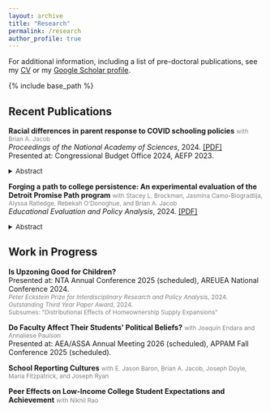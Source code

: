 ```yaml
---
layout: archive
title: "Research"
permalink: /research
author_profile: true
---
```

For additional information, including a list of pre-doctoral publications, see my <a href="https://micah-baum.github.io/files/baum_cv.pdf" target="_blank">CV</a> or my <a href="https://scholar.google.com/citations?user=xFVVMNoAAAAJ&hl=en&oi=ao" target="_blank">Google Scholar profile</a>.

{% include base_path %}

## Recent Publications
**Racial differences in parent response to COVID schooling policies** <span style="font-size:85%; color:gray;">with Brian A. Jacob</span>  <br>
_Proceedings of the National Academy of Sciences_, 2024. <a href="https://micah-baum.github.io/files/baum-jacob-pnas-2024.pdf" target="_blank">\[PDF\]</a> \
Presented at: Congressional Budget Office 2024, AEFP 2023. 
<details> <summary style="font-size: 95%;"> Abstract </summary> 
    <div style="font-size: 90%;">
  This paper examines whether school COVID-19 policies influenced enrollment differently by student age and race/ethnicity. Unlike much prior research, we i) analyze enrollments for virtually the entire U.S. public school population for both the 2020–2021 and 2021–2022 school years, ii) compare enrollment trends within districts in order to isolate subgroup heterogeneity from district characteristics, and iii) account for district selection into preferred learning modes. Analyzing data on over 9,000 districts that serve more than 90% of public school students in the United States, we find enrollment responses to COVID policies differed notably. We find that White enrollments declined more than Black, Hispanic, and Asian enrollments in districts that started the 2020–2021 school year virtually, but in districts that started in-person the reverse was true: Non-White enrollments declined more than White enrollments. Moreover, Black, Hispanic, and Asian families responded more than White families to higher COVID-19 death rates in the months preceding the start of the 2021 school year. In 2021–2022, enrollment differences by the previous year’s learning mode persisted. Racial/ethnic differences did not vary by whether the district required masking in classrooms. These findings are consistent with the greater risk faced by communities of color during the pandemic and demonstrate an additional source of disparate impact from COVID policies. 
   </div>
</details>

**Forging a path to college persistence: An experimental evaluation of the Detroit Promise Path program** <span style="font-size:85%; color:gray;">with Stacey L. Brockman, Jasmina Camo-Biogradlija, Alyssa Ratledge, Rebekah O’Donoghue, and Brian A. Jacob</span>  <br>
_Educational Evaluation and Policy Analysis_, 2024. <a href="http://micah-baum.github.io/files/brockman-et-al-eepa-2024.pdf" target="_blank">\[PDF\]</a>
<details> <summary style="font-size: 95%;"> Abstract </summary> 
    <div style="font-size: 90%;">
Detroit students who obtain a college degree overcome many obstacles to do so. This article reports the results of a randomized evaluation of a program meant to provide support to low-income community college students. The Detroit Promise Path program was designed to complement an existing College Promise scholarship, providing students with coaching, summer engagement, and financial incentives. The evaluation found that students offered the program enrolled in more semesters and earned more credits compared with those offered the scholarship alone. However, at the 3-year mark, there were no discernable impacts on degrees earned. This article examines systemic barriers to degree completion and offers lessons for the design of interventions to increase equity in postsecondary attainment.
   </div>
</details>


## Work in Progress
**Is Upzoning Good for Children?** <br>
Presented at: NTA Annual Conference 2025 (scheduled), AREUEA National Conference 2024. <br> 
<span style="font-size:85%; color:gray;">_Peter Eckstein Prize for Interdisciplinary Research and Policy Analysis_, 2024. <br>
_Outstanding Third Year Paper Award_, 2024. <br> 
Subsumes: "Distributional Effects of Homeownership Supply Expansions" </span> 

**Do Faculty Affect Their Students' Political Beliefs?** <span style="font-size:85%; color:gray;">with Joaqu&iacute;n Endara and Annaliese Paulson </span>  <br> 
Presented at: AEA/ASSA Annual Meeting 2026 (scheduled), APPAM Fall Conference 2025 (scheduled). 

**School Reporting Cultures** <span style="font-size:85%; color:gray;">with E. Jason Baron, Brian A. Jacob, Joseph Doyle, Maria Fitzpatrick, and Joseph Ryan </span>  <br> 

**Peer Effects on Low-Income College Student Expectations and Achievement** <span style="font-size:85%; color:gray;">with Nikhil Rao </span>  <br> 
